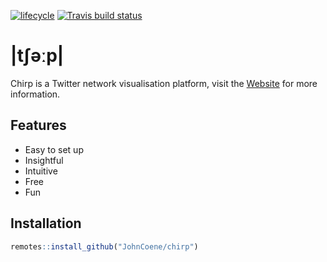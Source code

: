 [![lifecycle](https://img.shields.io/badge/lifecycle-maturing-blue.svg)](https://www.tidyverse.org/lifecycle/#maturing) [![Travis build status](https://travis-ci.org/JohnCoene/chirp.svg?branch=master)](https://travis-ci.org/JohnCoene/chirp)

# |tʃəːp|

Chirp is a Twitter network visualisation platform, visit the [Website](https://chirp.sh) for more information.

## Features

- Easy to set up
- Insightful
- Intuitive
- Free
- Fun

## Installation

``` r
remotes::install_github("JohnCoene/chirp")
```

